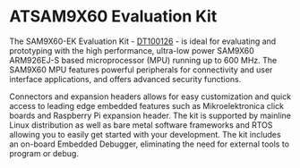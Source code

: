 
# ATSAM9X60 Evaluation Kit

The SAM9X60-EK Evaluation Kit - [DT100126](https://www.microchip.com/DevelopmentTools/ProductDetails/PartNO/DT100126) - is ideal for evaluating and prototyping with the high performance, ultra-low power SAM9X60 ARM926EJ-S based microprocessor (MPU) running up to 600 MHz. The SAM9X60 MPU features powerful peripherals for connectivity and user interface applications, and offers advanced security functions.

Connectors and expansion headers allows for easy customization and quick access to leading edge embedded features such as Mikroelektronica click boards and Raspberry Pi expansion header.
The kit is supported by mainline Linux distribution as well as bare metal software frameworks and RTOS allowing you to easily get started with your development.
The kit includes an on-board Embedded Debugger, eliminating the need for external tools to program or debug.

<!-- yaml
---
board:
  architecture: arm
  part: SAM9X60
---
-->
